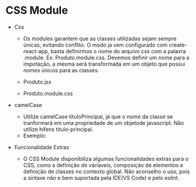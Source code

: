 # CSS Module

* Css
  - Os modules garantem que as classes utilizadas sejam sempre únicas, evitando conflito. O modo ja vem configurado com create-react-app, basta definirmos o nome do arquivo css com a palavra .module. Ex: Produto.module.css. Devemos definir um nome para a impotação, a mesma será transformada em um objeto que possui nomes únicos para as classes.
  
  - Produto.jsx
  <!-- 
  import styles from './Produto.module.css';

  const Produto = () => {
    return (
      <div>
        <h1 className={styles.titulo}>Notebook</h1>
        <p className={styles.preco}>R$ 12000</p>
        <button className={styles.comprar}>Comprar</button>
      </div>
    );
  }; 
  -->

  - Produto.module.css
  <!-- 
  .titulo,
  .preco {
    color: #43c;
  }

  .preco {
    font-weight: bold;
  }

  .comprar {
    transform: rotate(90deg) translateY(-100px);
  } 
  -->

* camelCase
  - Utilize camelCase tituloPrincipal, já que o nome da classe se tranformará em uma propriedade de um objetode javascript. Não utilize hífens titulo-principal.
  - Exemplo:
  <!-- 
  .tituloPrincipal {
  color: blue;
  } 
  -->

* Funcionalidade Extras
  - O CSS Module disponibiliza algumas funcionalidades extras para o CSS, como a definição de váriaveis, composição de elementos e definição de classes no contexto global. Não aconselho o uso, pois a sintaxe não e bem suportada pela IDE(VS Code) e pelo eslint.
  <!-- .titulo {
    color: #43c;
  }

  /* no local de composes use a vírgula .titulo, .preco {} */
  .preco {
    composes: titulo;
    font-weight: bold;
  }

  /* no local de variáveis utilize variáveis de CSS com o var() */
  @value width: 900px;

  /* crie um css global utilizando o IMPORT puro para quando precisar de estilos globais */
  :global .container {
    max-width: width;
  }
  -->




